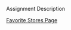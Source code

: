 Assignment Description

[Favorite Stores Page]("https://docs.google.com/document/d/1ME8UCGksOrlOBTiDU25qnKdm3CnBZE8hNDPob5jRo70/edit?usp=sharing")